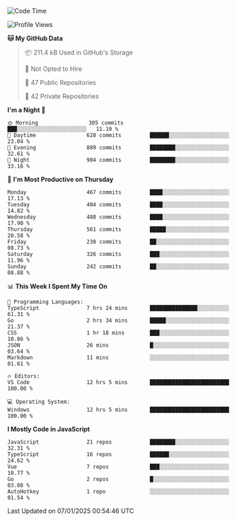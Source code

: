 <!--START_SECTION:waka-->
![Code Time](http://img.shields.io/badge/Code%20Time-896%20hrs%2015%20mins-blue)

![Profile Views](http://img.shields.io/badge/Profile%20Views-0-blue)

**🐱 My GitHub Data** 

> 📦 211.4 kB Used in GitHub's Storage 
 > 
> 🚫 Not Opted to Hire
 > 
> 📜 47 Public Repositories 
 > 
> 🔑 42 Private Repositories 
 > 
**I'm a Night 🦉** 

```text
🌞 Morning                305 commits         ███░░░░░░░░░░░░░░░░░░░░░░   11.19 % 
🌆 Daytime                628 commits         ██████░░░░░░░░░░░░░░░░░░░   23.04 % 
🌃 Evening                889 commits         ████████░░░░░░░░░░░░░░░░░   32.61 % 
🌙 Night                  904 commits         ████████░░░░░░░░░░░░░░░░░   33.16 % 
```
📅 **I'm Most Productive on Thursday** 

```text
Monday                   467 commits         ████░░░░░░░░░░░░░░░░░░░░░   17.13 % 
Tuesday                  404 commits         ████░░░░░░░░░░░░░░░░░░░░░   14.82 % 
Wednesday                488 commits         ████░░░░░░░░░░░░░░░░░░░░░   17.90 % 
Thursday                 561 commits         █████░░░░░░░░░░░░░░░░░░░░   20.58 % 
Friday                   238 commits         ██░░░░░░░░░░░░░░░░░░░░░░░   08.73 % 
Saturday                 326 commits         ███░░░░░░░░░░░░░░░░░░░░░░   11.96 % 
Sunday                   242 commits         ██░░░░░░░░░░░░░░░░░░░░░░░   08.88 % 
```


📊 **This Week I Spent My Time On** 

```text
💬 Programming Languages: 
TypeScript               7 hrs 24 mins       ███████████████░░░░░░░░░░   61.31 % 
Go                       2 hrs 34 mins       █████░░░░░░░░░░░░░░░░░░░░   21.37 % 
CSS                      1 hr 18 mins        ███░░░░░░░░░░░░░░░░░░░░░░   10.86 % 
JSON                     26 mins             █░░░░░░░░░░░░░░░░░░░░░░░░   03.64 % 
Markdown                 11 mins             ░░░░░░░░░░░░░░░░░░░░░░░░░   01.61 % 

🔥 Editors: 
VS Code                  12 hrs 5 mins       █████████████████████████   100.00 % 

💻 Operating System: 
Windows                  12 hrs 5 mins       █████████████████████████   100.00 % 
```

**I Mostly Code in JavaScript** 

```text
JavaScript               21 repos            ████████░░░░░░░░░░░░░░░░░   32.31 % 
TypeScript               16 repos            ██████░░░░░░░░░░░░░░░░░░░   24.62 % 
Vue                      7 repos             ███░░░░░░░░░░░░░░░░░░░░░░   10.77 % 
Go                       2 repos             █░░░░░░░░░░░░░░░░░░░░░░░░   03.08 % 
AutoHotkey               1 repo              ░░░░░░░░░░░░░░░░░░░░░░░░░   01.54 % 
```




 Last Updated on 07/01/2025 00:54:46 UTC
<!--END_SECTION:waka-->
